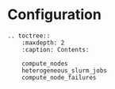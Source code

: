 # Configuration

```{eval-rst}
.. toctree::
    :maxdepth: 2
    :caption: Contents:

    compute_nodes
    heterogeneous_slurm_jobs
    compute_node_failures
```
